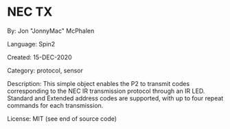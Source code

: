 # NEC TX

By: Jon "JonnyMac" McPhalen

Language: Spin2

Created: 15-DEC-2020

Category: protocol, sensor

Description:
This simple object enables the P2 to transmit codes corresponding to the NEC IR transmission protocol through an IR LED. Standard and Extended address codes are supported, with up to four repeat commands for each transmission.

License: MIT (see end of source code)
